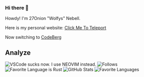 ### Hi there 👋

Howdy! I'm 27Onion "Wolfys" Nebell.

Here is my personal website: [Click Me To Teleport](https://onion108.github.io/)

Now switching to [CodeBerg](https://codeberg.org/onion27)

## Analyze
![VSCode sucks now. I use NEOVIM instead.](https://img.shields.io/badge/Editor-Neovim-pink?style=for-the-badge)
![Follows](https://img.shields.io/github/followers/onion108?style=for-the-badge)
![Favorite Language is Rust](https://img.shields.io/badge/Favorite%20Programming%20Language-Rust-orange?style=for-the-badge)
![GitHub Stats](https://github-readme-stats.vercel.app/api?username=onion108&show_icons=true&count_private=true&theme=radical)
![Favorite Languages](https://github-readme-stats.vercel.app/api/top-langs/?username=onion108&layout=compact)

